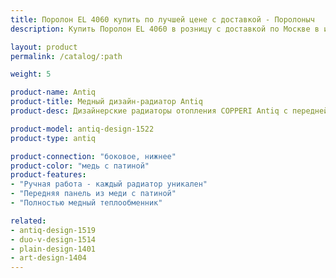 ```yaml
---
title: Поролон EL 4060 купить по лучшей цене с доставкой - Поролоныч
description: Купить Поролон EL 4060 в розницу с доставкой по Москве в интернет-магазине Поролоныча.

layout: product
permalink: /catalog/:path

weight: 5

product-name: Antiq
product-title: Медный дизайн-радиатор Antiq
product-desc: Дизайнерские радиаторы отопления COPPERI Antiq с передней панелью, выполненной из меди или латуни прекрасно подойдут как для классического, так и для современного интерьера. Нанесение патины производится мастерами вручную, что делает каждый радиатор поистине уникальным произведением искусства.

product-model: antiq-design-1522
product-type: antiq

product-connection: "боковое, нижнее"
product-color: "медь с патиной"
product-features:
- "Ручная работа - каждый радиатор уникален"
- "Передняя панель из меди с патиной"
- "Полностью медный теплообменник"

related:
- antiq-design-1519
- duo-v-design-1514
- plain-design-1401
- art-design-1404
---
```

